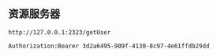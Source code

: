 ## 资源服务器
 ```$xslt
http://127.0.0.1:2323/getUser
 
Authorization:Bearer 3d2a6495-909f-4130-8c97-4e61ffdb29dd
```
